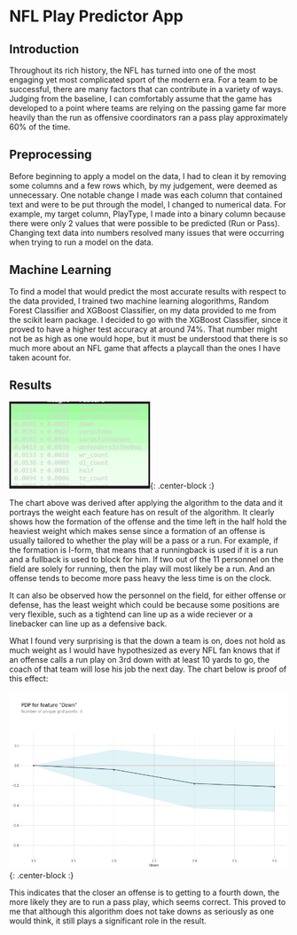# NFL Play Predictor App

## Introduction
Throughout its rich history, the NFL has turned into one of the most engaging yet most complicated sport of the modern era. For a team to be successful, there are many factors that can contribute in a variety of ways. Judging from the baseline, I can comfortably assume that the game has developed to a point where teams are relying on the passing game far more heavily than the run as offensive coordinators ran a pass play approximately 60% of the time.

## Preprocessing
Before beginning to apply a model on the data, I had to clean it by removing some columns and a few rows which, by my judgement, were deemed as unnecessary. One notable change I made was each column that contained text and were to be put through the model, I changed to numerical data. For example, my target column, PlayType, I made into a binary column because there were only 2 values that were possible to be predicted (Run or Pass). Changing text data into numbers resolved many issues that were occurring when trying to run a model on the data.

## Machine Learning
To find a model that would predict the most accurate results with respect to the data provided, I trained two machine learning alogorithms, Random Forest Classifier and XGBoost Classifier, on my data provided to me from the scikit learn package. I decided to go with the XGBoost Classifier, since it proved to have a higher test accuracy at around 74%. That number might not be as high as one would hope, but it must be understood that there is so much more about an NFL game that affects a playcall than the ones I have taken acount for.

## Results
![Chart](assets/weight.png){: .center-block :}

The chart above was derived after applying the algorithm to the data and it portrays the weight each feature has on result of the algorithm. It clearly shows how the formation of the offense and the time left in the half hold the heaviest weight which makes sense since a formation of an offense is usually tailored to whether the play will be a pass or a run. For example, if the formation is I-form, that means that a runningback is used if it is a run and a fullback is used to block for him. If two out of the 11 personnel on the field are solely for running, then the play will most likely be a run. And an offense tends to become more pass heavy the less time is on the clock.

It can also be observed how the personnel on the field, for either offense or defense, has the least weight which could be because some positions are very flexible, such as a tightend can line up as a wide reciever or a linebacker can line up as a defensive back.

What I found very surprising is that the down a team is on, does not hold as much weight as I would have hypothesized as every NFL fan knows that if an offense calls a run play on 3rd down with at least 10 yards to go, the coach of that team will lose his job the next day. The chart below is proof of this effect: 

![Chart](assets/pdp.png){: .center-block :}

This indicates that the closer an offense is to getting to a fourth down, the more likely they are to run a pass play, which seems correct. This proved to me that although this algorithm does not take downs as seriously as one would think, it still plays a significant role in the result.
